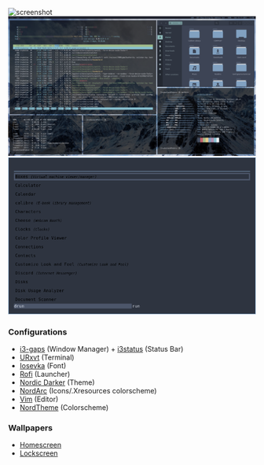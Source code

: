 
![screenshot](https://raw.githubusercontent.com/sarveshspatil111/i3wm-nord/main/i3wm-nord.png)
![screenshot](https://github.com/brydonlear/i3wm-nord/blob/main/Pictures/screenshots/nordsys.png)
![screenshot](https://github.com/brydonlear/i3wm-nord/blob/main/Pictures/screenshots/nordrofi.png)

### Configurations
- [i3-gaps](https://github.com/brydonlear/i3wm-nord/blob/main/.config/i3/config) (Window Manager) + [i3status](https://github.com/brydonlear/i3wm-nord/blob/main/.config/i3status/config) (Status Bar)
- [URxvt](https://github.com/brydonlear/i3wm-nord/blob/main/.Xresources) (Terminal)
- [Iosevka](https://github.com/be5invis/iosevka) (Font)
- [Rofi](https://github.com/brydonlear/i3wm-nord/blob/main/.config/rofi/Nord.rasi) (Launcher)
- [Nordic Darker](https://www.gnome-look.org/p/1267246/) (Theme)
- [NordArc](https://github.com/robertovernina/NordArc) (Icons/.Xresources colorscheme)
- [Vim](https://github.com/brydonlear/i3wm-nord/blob/main/.vimrc) (Editor)
- [NordTheme](https://www.nordtheme.com/) (Colorscheme)

### Wallpapers
- [Homescreen](https://github.com/brydonlear/i3wm-nord/blob/main/Pictures/walls/polar-wallpaper.jpg)
- [Lockscreen](https://github.com/brydonlear/i3wm-nord/blob/main/Pictures/walls/borealis.png)

